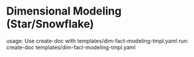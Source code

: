# Dimensional Modeling (Star/Snowflake)

usage: Use create-doc with templates/dim-fact-modeling-tmpl.yaml
run: create-doc templates/dim-fact-modeling-tmpl.yaml

